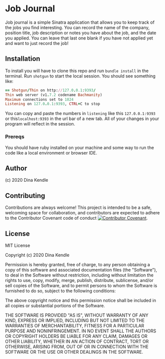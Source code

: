 
# Job Journal

Job journal is a simple Sinatra application that allows you to keep track of the jobs you find interesting. You can record the name of the company, position title, job description or notes you have about the job, and the date you applied. You can leave that last one blank if you have not applied yet and want to just record the job!


## Installation
To install you will have to clone this repo and run ```bundle install``` in the terminal. Run ```shotgun``` to start the local session. You should see something like:

```ruby
== Shotgun/Thin on http://127.0.0.1:9393/
Thin web server (v1.7.2 codename Bachmanity)
Maximum connections set to 1024
Listening on 127.0.0.1:9393, CTRL+C to stop
```

You can copy and paste the numbers in ```listening``` like this ```127.0.0.1:9393``` or this```localhost:9393``` in the url bar of a new tab. All of your changes in your program will reflect in the session.

### Prereqs
You should have ruby installed on your machine and some way to run the code like a local environment or browser IDE.

## Author
(c) 2020 Dina Kendle 

## Contributing
Contributions are always welcome! This project is intended to be a safe, welcoming space for collaboration, and contributors are expected to adhere to the Contributor Covenant code of conduct [![Contributor Covenant](https://img.shields.io/badge/Contributor%20Covenant-v2.0%20adopted-ff69b4.svg)](code_of_conduct.md).
 

## License
MIT License

Copyright (c) 2020 Dina Kendle

Permission is hereby granted, free of charge, to any person obtaining a copy
of this software and associated documentation files (the "Software"), to deal
in the Software without restriction, including without limitation the rights
to use, copy, modify, merge, publish, distribute, sublicense, and/or sell
copies of the Software, and to permit persons to whom the Software is
furnished to do so, subject to the following conditions:

The above copyright notice and this permission notice shall be included in all
copies or substantial portions of the Software.

THE SOFTWARE IS PROVIDED "AS IS", WITHOUT WARRANTY OF ANY KIND, EXPRESS OR
IMPLIED, INCLUDING BUT NOT LIMITED TO THE WARRANTIES OF MERCHANTABILITY,
FITNESS FOR A PARTICULAR PURPOSE AND NONINFRINGEMENT. IN NO EVENT SHALL THE
AUTHORS OR COPYRIGHT HOLDERS BE LIABLE FOR ANY CLAIM, DAMAGES OR OTHER
LIABILITY, WHETHER IN AN ACTION OF CONTRACT, TORT OR OTHERWISE, ARISING FROM,
OUT OF OR IN CONNECTION WITH THE SOFTWARE OR THE USE OR OTHER DEALINGS IN THE
SOFTWARE.

